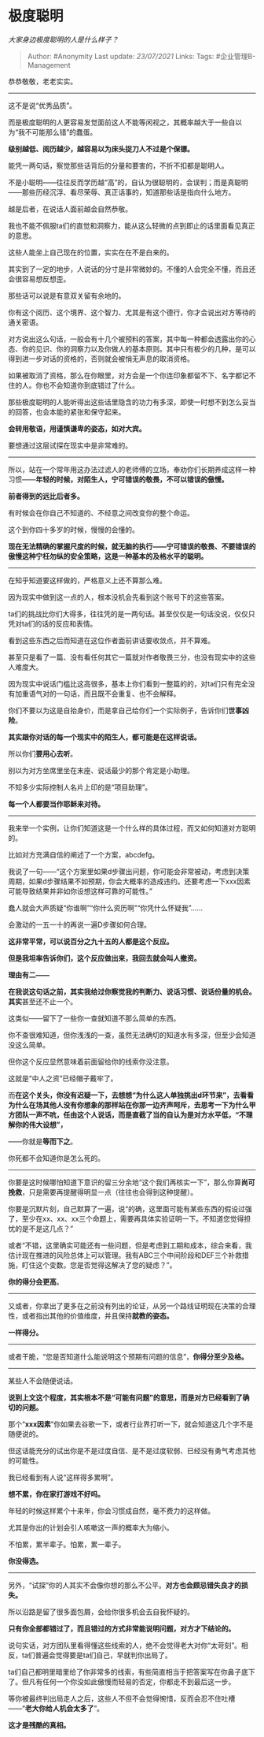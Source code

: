 # 极度聪明
*大家身边极度聪明的人是什么样子？*

> Author: #Anonymity
Last update: *23/07/2021* 
Links:
Tags: #企业管理B-Management 


恭恭敬敬，老老实实。

---

这不是说“优秀品质”。

而是极度聪明的人更容易发觉面前这人不能等闲视之，其概率越大于一些自以为“我不可能那么错”的蠢蛋。

**级别越低、阅历越少，越容易以为床头捉刀人不过是个保镖。**

能凭一两句话，察觉那些话背后的分量和要害的，不折不扣都是聪明人。

不是小聪明——往往反而学历越“高”的，自认为很聪明的，会误判；而是真聪明——那些历经沉浮、看尽荣辱、真正话事的，知道那些话是指向什么地方。

越是后者，在说话人面前越会自然恭敬。

我也不能不佩服ta们的直觉和洞察力，能从这么轻微的点到即止的话里面看见真正的意思。

这些人能坐上自己现在的位置，实实在在不是白来的。

  

其实到了一定的地步，人说话的分寸是非常微妙的。不懂的人会完全不懂，而且还会很容易想反想歪。

那些话可以说是有意双关留有余地的。

你有这个阅历、这个境界、这个智力、尤其是有这个德行，你才会说出对方等待的通关密语。

对方说出这么句话，一般会有十几个被预料的答案，其中每一种都会透露出你的心态、你的见识、你的洞察力以及你做人的基本原则。其中只有极少的几种，是可以得到进一步对话的资格的，否则就会被悄无声息的取消资格。

如果被取消了资格，那么在你眼里，对方会是一个你连印象都留不下、名字都记不住的人。你也不会知道你到底错过了什么。

那些极度聪明的人能听得出这些话里隐含的功力有多深，即使一时想不到怎么妥当的回答，也会本能的紧张和保守起来。

**会转用敬语，用谨慎谦卑的姿态，如对大宾。**

要想通过这层试探在现实中是非常难的。

---

所以，站在一个常年用这办法过滤人的老师傅的立场，奉劝你们长期养成这样一种习惯——**年轻的时候，对陌生人，宁可错误的敬畏，不可以错误的傲慢。**

**前者得到的远比后者多。**

有时候会在你自己不知道的、不经意之间改变你的整个命运。

这个到你四十多岁的时候，慢慢的会懂的。

**现在无法精确的掌握尺度的时候，就无脑的执行——宁可错误的敬畏、不要错误的傲慢这种宁枉勿纵的安全策略，这是一种基本的及格水平的聪明。**

---

在知乎知道要这样做的，严格意义上还不算那么难。

因为现实中做到这一点的人，根本没机会先看到这个账号下的这些答案。

ta们的挑战比你们大得多，往往凭的是一两句话。甚至仅仅是一句话没说，仅仅只凭对ta们的话的反应和表情。

看到这些东西之后而知道在这位作者面前讲话要收敛点，并不算难。

甚至只是看了一篇、没有看任何其它一篇就对作者敬畏三分，也没有现实中的这些人难度大。

因为现实中说话门槛比这高很多，基本上你们看到一整篇的的，对ta们只有完全没有加重语气对的一句话，而且既不会重复、也不会解释。

  

你们不要以为这是自抬身价，而是拿自己给你们一个实际例子，告诉你们**世事凶险**。

**其实跟你对话的每一个现实中的陌生人，都可能是在这样说话。**

所以你们**要用心去听**。

别以为对方坐席里坐在末座、说话最少的那个肯定是小助理。

不知多少实际控制人名片上印的是“项目助理”。

**每一个人都要当作耶稣来对待。**

---

我来举一个实例，让你们知道这是一个什么样的具体过程，而又如何知道对方聪明的。

比如对方充满自信的阐述了一个方案，abcdefg。

我说了一句——“这个方案里如果d步骤出问题，你可能会非常被动，考虑到决策周期，如果d步骤结果不如预期，你会大概率的造成违约。还要考虑一下xxx因素可能导致结果并非如你设想这样可靠的可能性。”

蠢人就会大声质疑“你谁啊”“你什么资历啊”“你凭什么怀疑我”……

会激动的一五一十的再说一遍D步骤如何合理。

**这非常平常，可以说百分之九十五的人都是这个反应。**

**但是我坦率告诉你们，这个反应做出来，我回去就会叫人撤资。**

**理由有二——**

**在我说这句话之前，其实我给过你察觉我的判断力、说话习惯、说话份量的机会。其实**甚至还不止一个。

这类似——留下了一些你一查就知道不那么简单的东西。

你不查很难知道，但你浅浅的一查，虽然无法确切的知道水有多深，但至少会知道没这么简单。

但你这个反应显然意味着前面留给你的线索你没注意。

这就是“中人之资”已经帽子戴牢了。

而**在这个关头，你没有迟疑一下，去想想“为什么这人单独挑出d环节来”，去看看为什么在场其他人没有你想象的那样站在你那一边齐声呵斥，去思考一下为什么甲方团队一声不吭，任由这个人说话，而是直截了当的自认为是对方水平低，“不理解你的伟大设想”，**

——你就是**等而下之**。

你死都不会知道你是怎么死的。

---

你要是这时候哪怕知道下意识的留三分余地“这个我们再核实一下”，那么你算**尚可挽救**，只是需要再提醒得明显一点（往往也会得到这种提醒）。

你要是沉默片刻，自己默算了一遍，说“的确，这里面可能有某些东西的假设过强了，至少在xx、xx、xx三个命题上，需要再具体实验证明一下。不知道您觉得担忧的是不是这几点？”

或者“不错，这里确实可能还有一些问题，但是考虑到工期和成本，综合来看，我估计现在推进的风险总体上可以管理。我有ABC三个中间阶段和DEF三个补救措施，盯住这个变数。您是否觉得这解决了您的疑虑？”。

**你的得分会更高**。

---

又或者，你拿出了更多在之前没有列出的论证，从另一个路线证明现在决策的合理性，或者指出其他的价值维度，并且保持**就教的姿态。**

**一样得分。**

---

或者干脆，“您是否知道什么能说明这个预期有问题的信息”，**你得分至少及格。**

---

某些人不会随便说话。

**说到上文这个程度，其实根本不是“可能有问题”的意思，而是对方已经看到了确切的问题。**

那个“**xxx因素**”你如果去谷歌一下，或者行业界打听一下，就会知道这几个字不是随便说的。

但这话能充分的试出你是不是过度自信、是不是过度软弱、已经没有勇气考虑其他的可能性。

  

我已经看到有人说“这样得多累啊”。

**想不累，你在家打游戏不好吗。**

年轻的时候这样累个十来年，你会习惯成自然，毫不费力的这样做。

尤其是你出的计划会引人咳嗽这一声的概率大为缩小。

不怕累，累半辈子。怕累，累一辈子。

**你没得选。**

---

另外，“试探”你的人其实不会像你想的那么不公平。**对方也会顾忌错失良才的损失。**

所以沿路是留了很多面包屑，会给你很多机会去自我怀疑的。

**只有你全部都错过了，而且错过的方式非常能说明问题，对方才下结论的。**

说句实话，对方团队里看得懂这些线索的人，绝不会觉得老大对你“太苛刻”。相反，ta们普遍会觉得要是ta们自己，早就判你出局了。

ta们自己都明里暗里给了你非常多的线索，有些简直相当于把答案写在你鼻子底下了。但凡有任何一个你没如此傲慢而轻易的否定，你都走不到最后这一步。

等你被最终判出局走人之后，这些人不但不会觉得惋惜，反而会忍不住吐槽——“**老大你给人机会太多了**”。

**这才是残酷的真相。**



